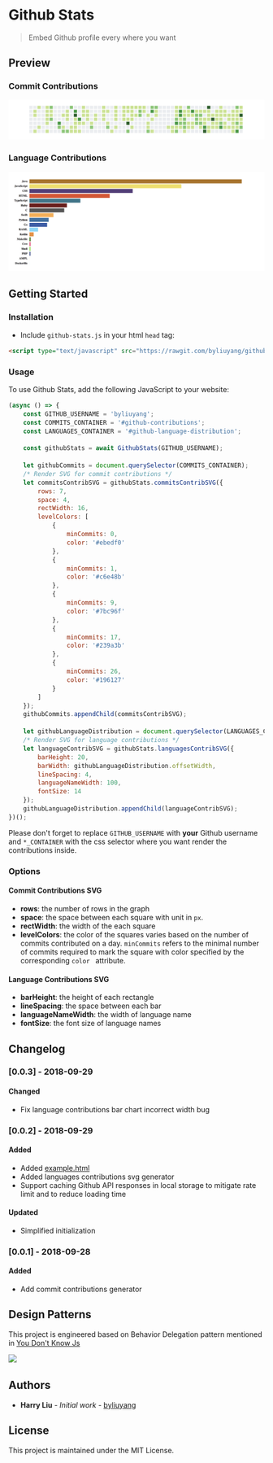# Github Stats
> Embed Github profile every where you want

## Preview

### Commit Contributions
![](commits.png)

### Language Contributions
![](languages.png)

## Getting Started
### Installation
- Include `github-stats.js` in your html `head` tag:

```html
<script type="text/javascript" src="https://rawgit.com/byliuyang/github-stats/master/src/github-stats.js"></script>
```

### Usage

To use Github Stats, add the following JavaScript to your website:

```javascript
(async () => {
    const GITHUB_USERNAME = 'byliuyang';
    const COMMITS_CONTAINER = '#github-contributions';
    const LANGUAGES_CONTAINER = '#github-language-distribution';

    const githubStats = await GithubStats(GITHUB_USERNAME);

    let githubCommits = document.querySelector(COMMITS_CONTAINER);
    /* Render SVG for commit contributions */
    let commitsContribSVG = githubStats.commitsContribSVG({
        rows: 7,
        space: 4,
        rectWidth: 16,
        levelColors: [
            {
                minCommits: 0,
                color: '#ebedf0'
            },
            {
                minCommits: 1,
                color: '#c6e48b'
            },
            {
                minCommits: 9,
                color: '#7bc96f'
            },
            {
                minCommits: 17,
                color: '#239a3b'
            },
            {
                minCommits: 26,
                color: '#196127'
            }
        ]
    });
    githubCommits.appendChild(commitsContribSVG);

    let githubLanguageDistribution = document.querySelector(LANGUAGES_CONTAINER);
    /* Render SVG for language contributions */
    let languageContribSVG = githubStats.languagesContribSVG({
        barHeight: 20,
        barWidth: githubLanguageDistribution.offsetWidth,
        lineSpacing: 4,
        languageNameWidth: 100,
        fontSize: 14
    });
    githubLanguageDistribution.appendChild(languageContribSVG);
})();
```

Please don't forget to replace `GITHUB_USERNAME` with **your** Github username and `*_CONTAINER` with the css selector where you want render the contributions inside.

### Options
#### Commit Contributions SVG
- **rows**: the number of rows in the graph
- **space**: the space between each square with unit in `px`.
- **rectWidth**: the width of the each square
- **levelColors**: the color of the squares varies based on the number of commits contributed on a day. `minCommits` refers to the minimal number of commits required to mark the square with color specified by the corresponding `color ` attribute.

#### Language Contributions SVG

- **barHeight**: the height of each rectangle
- **lineSpacing**: the space between each bar
- **languageNameWidth**: the width of language name
- **fontSize**: the font size of language names

## Changelog
### [0.0.3] - 2018-09-29
#### Changed
- Fix language contributions bar chart incorrect width bug

### [0.0.2] - 2018-09-29
#### Added
- Added [example.html](examples/example.html)
- Added languages contributions svg generator
- Support caching Github API responses in local storage to mitigate rate limit and to reduce loading time

#### Updated
- Simplified initialization

### [0.0.1] - 2018-09-28
#### Added
- Add commit contributions generator

## Design Patterns
This project is engineered based on Behavior Delegation pattern mentioned in [You Don't Know Js](https://github.com/getify/You-Dont-Know-JS/blob/master/this%20%26%20object%20prototypes/ch6.md)

![](https://github.com/getify/You-Dont-Know-JS/blob/master/this%20%26%20object%20prototypes/cover.jpg)

## Authors

- **Harry Liu** - *Initial work* - [byliuyang](https://github.com/byliuyang)

## License
This project is maintained under the MIT License.
